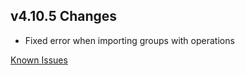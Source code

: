 ## v4.10.5 Changes

* Fixed error when importing groups with operations

[Known Issues](http://support.tradeskillmaster.com/display/KB/TSM4+Currently+Known+Issues)
